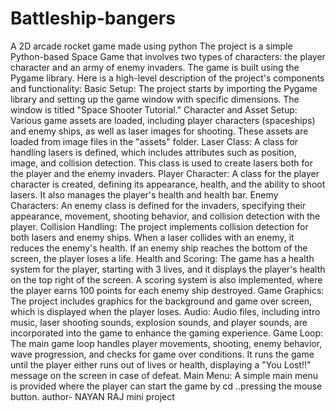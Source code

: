 # Battleship-bangers
 A 2D arcade rocket game made using python 
The project is a simple Python-based Space Game that involves two types of characters: the player
character and an army of enemy invaders. The game is built using the Pygame library. Here is a high-level
description of the project's components and functionality:
Basic Setup: The project starts by importing the Pygame library and setting up the game window with
specific dimensions. The window is titled "Space Shooter Tutorial."
Character and Asset Setup: Various game assets are loaded, including player characters (spaceships) and
enemy ships, as well as laser images for shooting. These assets are loaded from image files in the "assets"
folder.
Laser Class: A class for handling lasers is defined, which includes attributes such as position, image, and
collision detection. This class is used to create lasers both for the player and the enemy invaders.
Player Character: A class for the player character is created, defining its appearance, health, and the
ability to shoot lasers. It also manages the player's health and health bar.
Enemy Characters: An enemy class is defined for the invaders, specifying their appearance, movement,
shooting behavior, and collision detection with the player.
Collision Handling: The project implements collision detection for both lasers and enemy ships. When a
laser collides with an enemy, it reduces the enemy's health. If an enemy ship reaches the bottom of the
screen, the player loses a life.
Health and Scoring: The game has a health system for the player, starting with 3 lives, and it displays the
player's health on the top right of the screen. A scoring system is also implemented, where the player earns
100 points for each enemy ship destroyed.
Game Graphics: The project includes graphics for the background and game over screen, which is
displayed when the player loses.
Audio: Audio files, including intro music, laser shooting sounds, explosion sounds, and player sounds, are
incorporated into the game to enhance the gaming experience.
Game Loop: The main game loop handles player movements, shooting, enemy behavior, wave
progression, and checks for game over conditions. It runs the game until the player either runs out of lives
or health, displaying a "You Lost!!" message on the screen in case of defeat.
Main Menu: A simple main menu is provided where the player can start the game by cd ..pressing the mouse
button. 
author- NAYAN RAJ
mini project
